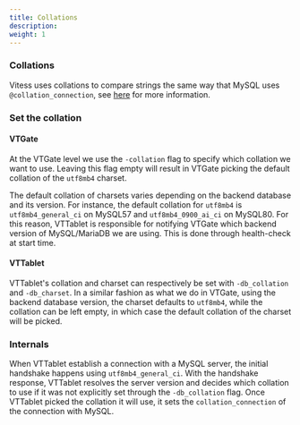 ```yaml
---
title: Collations
description:
weight: 1
---
```


### Collations

Vitess uses collations to compare strings the same way that MySQL uses `@collation_connection`, see [here](https://dev.mysql.com/doc/refman/8.0/en/charset-connection.html) for more information.

### Set the collation

#### VTGate

At the VTGate level we use the `-collation` flag to specify which collation we want to use.
Leaving this flag empty will result in VTGate picking the default collation of the `utf8mb4` charset.

The default collation of charsets varies depending on the backend database and its version.
For instance, the default collation for `utf8mb4` is `utf8mb4_general_ci` on MySQL57 and `utf8mb4_0900_ai_ci` on MySQL80.
For this reason, VTTablet is responsible for notifying VTGate which backend version of MySQL/MariaDB we are using.
This is done through health-check at start time.

#### VTTablet

VTTablet's collation and charset can respectively be set with `-db_collation` and `-db_charset`.
In a similar fashion as what we do in VTGate, using the backend database version, the charset defaults to `utf8mb4`, while the collation can be left empty, in which case the default collation of the charset will be picked.

### Internals

When VTTablet establish a connection with a MySQL server, the initial handshake happens using `utf8mb4_general_ci`.
With the handshake response, VTTablet resolves the server version and decides which collation to use if it was not explicitly set through the `-db_collation` flag.
Once VTTablet picked the collation it will use, it sets the `collation_connection` of the connection with MySQL.
